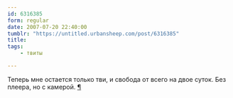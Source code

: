 ```yaml
---
id: 6316385
form: regular
date: 2007-07-20 22:40:00
tumblr: "https://untitled.urbansheep.com/post/6316385"
title:
tags:
    - твиты

---
```


<p>Теперь мне остается только тви, и свобода от всего на двое суток. Без плеера, но с камерой. <a href="http://twitter.com/urbansheep/statuses/160014242">¶</a></p>

